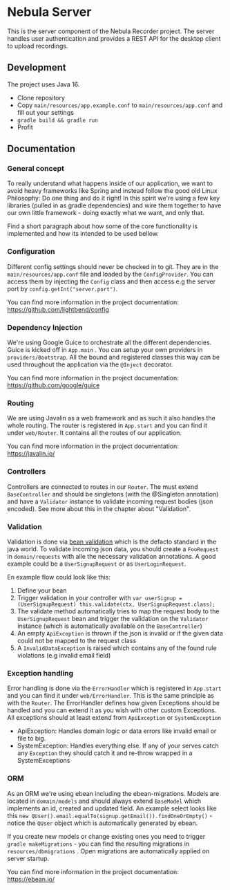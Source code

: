 # Nebula Server

This is the server component of the Nebula Recorder project. The server handles user authentication and provides a REST API for the desktop client to upload recordings.

## Development

The project uses Java 16.

- Clone repository
- Copy `main/resources/app.example.conf` to `main/resources/app.conf` and fill out your settings
- `gradle build && gradle run`
- Profit

## Documentation

### General concept

To really understand what happens inside of our application, we want to avoid heavy frameworks like Spring and instead follow the good old Linux Philosophy: Do one thing and do it right! In this spirit we're using a few key libraries (pulled in as gradle dependencies) and wire them together to have our own little framework - doing exactly what we want, and only that. 

Find a short paragraph about how some of the core functionality is implemented and how its intended to be used bellow.

### Configuration

Different config settings should never be checked in to git. They are in the `main/resources/app.conf` file and loaded by the `ConfigProvider`. You can access them by injecting the `Config` class and then access e.g the server port by `config.getInt("server.port")`. 

You can find more information in the project documentation: https://github.com/lightbend/config

### Dependency Injection

We're using Google Guice to orchestrate all the different dependencies. Guice is kicked off in `App.main` . You can setup your own providers in `providers/Bootstrap`. All the bound and registered classes this way can be used throughout the application via the `@Inject` decorator.

You can find more information in the project documentation: https://github.com/google/guice

### Routing

We are using Javalin as a web framework and as such it also handles the whole routing. The router is registered in `App.start` and you can find it under `web/Router`. It contains all the routes of our application.

You can find more information in the project documentation: https://javalin.io/

### Controllers

Controllers are connected to routes in our `Router`. The must extend `BaseController` and should be singletons (with the @Singleton annotation) and have a `Validator` instance to validate incoming request bodies (json encoded). See more about this in the chapter about "Validation".

### Validation

Validation is done via [bean validation](https://beanvalidation.org/) which is the defacto standard in the java world. To validate incoming json data, you should create a `FooRequest` in `domain/requests` with alle the necessary validation annotations. A good example could be a `UserSignupRequest` or as `UserLoginRequest`. 

En example flow could look like this:

1. Define your bean
2. Trigger validation in your controller with `var userSignup = (UserSignupRequest) this.validate(ctx, UserSignupRequest.class);`
3. The validate method automatically tries to map the request body to the `UserSignupRequest` bean and trigger the validation on the `Validator` instance (which is automatically available on the `BaseController`)
4. An empty `ApiException` is thrown if the json is invalid or if the given data could not be mapped to the request class
5. A `InvalidDataException` is raised which contains any of the found rule violations (e.g invalid email field)

### Exception handling

Error handling is done via the `ErrorHandler` which is registered in `App.start` and you can find it under `web/ErrorHandler`. This is the same principle as with the `Router`. The ErrorHandler defines how given Exceptions should be handled and you can extend it as you wish with other custom Exceptions. All exceptions should at least extend from `ApiException` or `SystemException` 

- ApiException: Handles domain logic or data errors like invalid email or file to big.
- SystemException: Handles everything else. If any of your serves catch any `Exception` they should catch it and re-throw wrapped in a SystemExceptions

### ORM

As an ORM we're using ebean including the ebean-migrations. Models are located in `domain/models` and should always extend `BaseModel` which implements an id, created and updated field. An example select looks like this `new QUser().email.equalTo(signup.getEmail()).findOneOrEmpty()` - notice the `QUser` object which is automatically generated by ebean. 

If you create new models or change existing ones you need to trigger `gradle makeMigrations` - you can find the resulting migrations in `resources/dbmigrations` . Open migrations are automatically applied on server startup.

You can find more information in the project documentation: https://ebean.io/